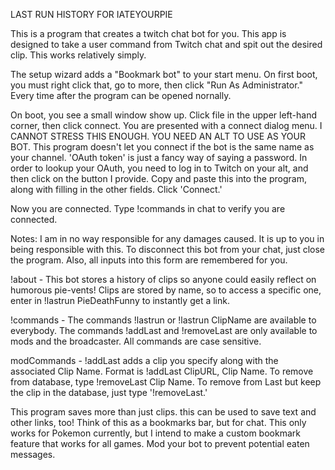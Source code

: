 LAST RUN HISTORY FOR IATEYOURPIE

This is a program that creates a twitch chat bot for you. This app is designed to take a user command from Twitch chat and spit out the desired clip. This works relatively simply. 

The setup wizard adds a "Bookmark bot" to your start menu. On first boot, you must right click that, go to more, then click "Run As Administrator." Every time after the program can be opened nornally.

On boot, you see a small window show up. Click file in the upper left-hand corner, then click connect. You are presented with a connect dialog menu. I CANNOT STRESS THIS ENOUGH. YOU NEED AN ALT TO USE AS YOUR BOT. This program doesn't let you connect if the bot is the same name as your channel. 'OAuth token' is just a fancy way of saying a password. In order to lookup your OAuth, you need to log in to Twitch on your alt, and then click on the button I provide. Copy and paste this into the program, along with filling in the other fields. Click 'Connect.'

Now you are connected. Type !commands in chat to verify you are connected. 

Notes:
I am in no way responsible for any damages caused. It is up to you in being responsible with this. To disconnect this bot from your chat, just close the program. Also, all inputs into this form are remembered for you.

!about - This bot stores a history of clips so anyone could easily reflect on humorous pie-vents! Clips are stored by name, so to access a specific one, enter in !lastrun PieDeathFunny to instantly get a link.

!commands - The commands !lastrun or !lastrun ClipName are available to everybody. The commands !addLast and !removeLast are only available to mods and the broadcaster. All commands are case sensitive.

modCommands - !addLast adds a clip you specify along with the associated Clip Name. Format is !addLast ClipURL, Clip Name. To remove from database, type !removeLast Clip Name. To remove from Last but keep the clip in the database, just type '!removeLast.'

This program saves more than just clips. this can be used to save text and other links, too! Think of this as a bookmarks bar, but for chat. This only works for Pokemon currently, but I intend to make a custom bookmark feature that works for all games. Mod your bot to prevent potential eaten messages.

